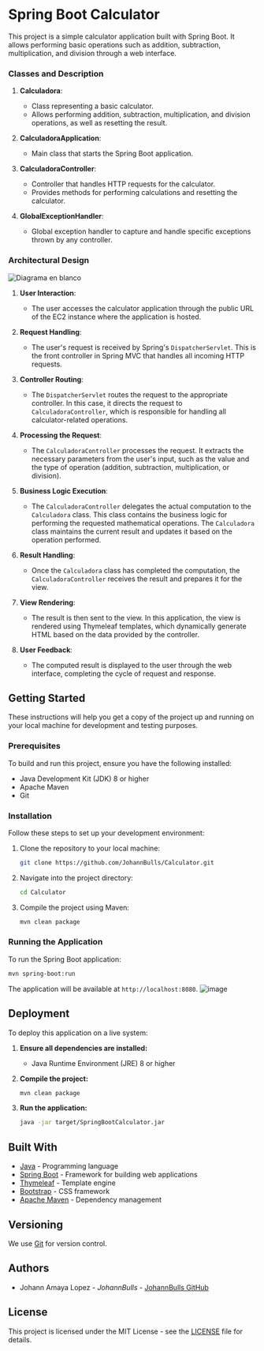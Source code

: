 # Spring Boot Calculator

This project is a simple calculator application built with Spring Boot. It allows performing basic operations such as addition, subtraction, multiplication, and division through a web interface.

### Classes and Description

1. **Calculadora**:
    - Class representing a basic calculator.
    - Allows performing addition, subtraction, multiplication, and division operations, as well as resetting the result.

2. **CalculadoraApplication**:
    - Main class that starts the Spring Boot application.

3. **CalculadoraController**:
    - Controller that handles HTTP requests for the calculator.
    - Provides methods for performing calculations and resetting the calculator.

4. **GlobalExceptionHandler**:
    - Global exception handler to capture and handle specific exceptions thrown by any controller.

### Architectural Design 
![Diagrama en blanco](https://github.com/JohannBulls/Calculator/assets/40411821/ea413c80-f9af-42a4-b2bf-3e0d60e6be14)

1. **User Interaction**:
    - The user accesses the calculator application through the public URL of the EC2 instance where the application is hosted.

2. **Request Handling**:
    - The user's request is received by Spring's `DispatcherServlet`. This is the front controller in Spring MVC that handles all incoming HTTP requests.

3. **Controller Routing**:
    - The `DispatcherServlet` routes the request to the appropriate controller. In this case, it directs the request to `CalculadoraController`, which is responsible for handling all calculator-related operations.

4. **Processing the Request**:
    - The `CalculadoraController` processes the request. It extracts the necessary parameters from the user's input, such as the value and the type of operation (addition, subtraction, multiplication, or division).

5. **Business Logic Execution**:
    - The `CalculadoraController` delegates the actual computation to the `Calculadora` class. This class contains the business logic for performing the requested mathematical operations. The `Calculadora` class maintains the current result and updates it based on the operation performed.

6. **Result Handling**:
    - Once the `Calculadora` class has completed the computation, the `CalculadoraController` receives the result and prepares it for the view.

7. **View Rendering**:
    - The result is then sent to the view. In this application, the view is rendered using Thymeleaf templates, which dynamically generate HTML based on the data provided by the controller.

8. **User Feedback**:
    - The computed result is displayed to the user through the web interface, completing the cycle of request and response.


## Getting Started

These instructions will help you get a copy of the project up and running on your local machine for development and testing purposes.

### Prerequisites

To build and run this project, ensure you have the following installed:

- Java Development Kit (JDK) 8 or higher
- Apache Maven
- Git

### Installation

Follow these steps to set up your development environment:

1. Clone the repository to your local machine:

   ```bash
   git clone https://github.com/JohannBulls/Calculator.git
   ```

2. Navigate into the project directory:

   ```bash
   cd Calculator
   ```

3. Compile the project using Maven:

   ```bash
   mvn clean package
   ```

### Running the Application

To run the Spring Boot application:

```bash
mvn spring-boot:run
```

The application will be available at `http://localhost:8080`.
![image](https://github.com/JohannBulls/Calculator/assets/40411821/daa0c1b3-f45c-4c3f-84e9-29ab22845c69)


## Deployment

To deploy this application on a live system:

1. **Ensure all dependencies are installed:**

   - Java Runtime Environment (JRE) 8 or higher

2. **Compile the project:**

   ```bash
   mvn clean package
   ```

3. **Run the application:**

   ```bash
   java -jar target/SpringBootCalculator.jar
   ```

## Built With

- [Java](https://www.java.com/) - Programming language
- [Spring Boot](https://spring.io/projects/spring-boot) - Framework for building web applications
- [Thymeleaf](https://www.thymeleaf.org/) - Template engine
- [Bootstrap](https://getbootstrap.com/) - CSS framework
- [Apache Maven](https://maven.apache.org/) - Dependency management

## Versioning

We use [Git](https://git-scm.com/) for version control.

## Authors

- Johann Amaya Lopez - *JohannBulls* - [JohannBulls GitHub](https://github.com/JohannBulls)
## License

This project is licensed under the MIT License - see the [LICENSE](LICENSE.txt) file for details.
